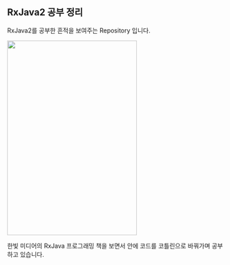 ## RxJava2 공부 정리

RxJava2를 공부한 흔적을 보여주는 Repository 입니다.



<img src="https://lh3.googleusercontent.com/proxy/mm-hAjoDFH2KozPg0eoqUpi5cgVpKtkuaYnayKfiMv3eNgRd8fVqHFgRHU4TtYOXL94kUXZZBCHe0ensy4RICHsaje9t3AdMTGLVmHfq40KgLzN0i4yvQUpDzw" width = "300" height = "450"  />

한빛 미디어의 RxJava 프로그래밍 책을 보면서 안에 코드를 코틀린으로 바꿔가며 공부하고 있습니다.